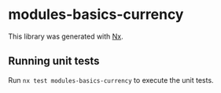 # modules-basics-currency

This library was generated with [Nx](https://nx.dev).

## Running unit tests

Run `nx test modules-basics-currency` to execute the unit tests.
